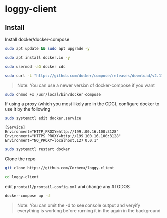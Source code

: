 # loggy-client

## Install

Install docker/docker-compose
```bash
sudo apt update && sudo apt upgrade -y
```

```bash
sudo apt install docker.io -y
```

```bash
sudo usermod -aG docker cdc
```

```bash
sudo curl -L "https://github.com/docker/compose/releases/download/v2.11.0/docker-compose-$(uname -s)-$(uname -m)" -o /usr/local/bin/docker-compose
```
>Note: You can use a newer version of docker-compose if you want

```bash
sudo chmod +x /usr/local/bin/docker-compose
```

If using a proxy (which you most likely are in the CDC), configure docker to use it by the following

```bash
sudo systemctl edit docker.service
```

```
[Service]
Environment="HTTP_PROXY=http://199.100.16.100:3128"
Environment="HTTPS_PROXY=http://199.100.16.100:3128"
Environment="NO_PROXY=localhost,127.0.0.1"
```

```bash
sudo systemctl restart docker
```


Clone the repo
```bash
git clone https://github.com/Corbeno/loggy-client
```

```bash
cd loggy-client
```

edit ```promtail/promtail-config.yml``` and change any #TODOS


```bash
docker-compose up -d
```
>Note: You can omit the -d to see console output and veryify everything is working before running it in the again in the background





